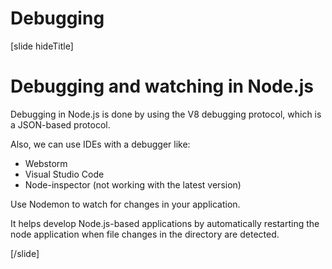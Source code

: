 # Debugging

[slide hideTitle]

# Debugging and watching in Node.js

Debugging in Node.js is done by using the V8 debugging protocol, which is a JSON-based protocol.

Also, we can use IDEs with a debugger like:
- Webstorm
- Visual Studio Code
- Node-inspector (not working with the latest version)

Use Nodemon to watch for changes in your application.

It helps develop Node.js-based applications by automatically restarting the node application when file changes in the directory are detected.

[/slide]